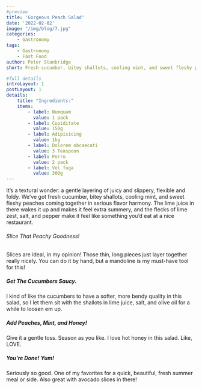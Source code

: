 ```yaml
---
#preview
title: 'Gorgeous Peach Salad'
date: '2022-02-02'
image: "/img/blog/7.jpg"
categories:
    - Gastronomy
tags:
    - Gastronomy
    - Fast Food
author: Peter Stanbridge
short: Fresh cucumber, bitey shallots, cooling mint, and sweet fleshy peaches coming together in serious flavor harmony! I love this peach salad.

#full details
introLayout: 1
postLayout: 1
details:
    title: "Ingredients:"
    items: 
        - label: Numquam
          value: 1 pack
        - label: Cupiditate
          value: 150g
        - label: Adipisicing
          value: 1kg
        - label: Dolorem obcaecati
          value: 3 Teaspoon
        - label: Porro
          value: 2 pack
        - label: Vel fuga
          value: 300g
---
```


It’s a textural wonder: a gentle layering of juicy and slippery, flexible and foldy. We’ve got fresh cucumber, bitey shallots, cooling mint, and sweet fleshy peaches coming together in serious flavor harmony. The lime juice in there wakes it up and makes it feel extra summery, and the flecks of lime zest, salt, and pepper make it feel like something you’d eat at a nice restaurant. 
###### Slice That Peachy Goodness!
Slices are ideal, in my opinion! Those thin, long pieces just layer together really nicely. You can do it by hand, but a mandoline is my must-have tool for this!


##### Get The Cucumbers Saucy.
I kind of like the cucumbers to have a softer, more bendy quality in this salad, so I let them sit with the shallots in lime juice, salt, and olive oil for a while to loosen em up.

##### Add Peaches, Mint, and Honey!
Give it a gentle toss. Season as you like. I love hot honey in this salad. Like, LOVE.

##### You’re Done! Yum!
Seriously so good. One of my favorites for a quick, beautiful, fresh summer meal or side. Also great with avocado slices in there!